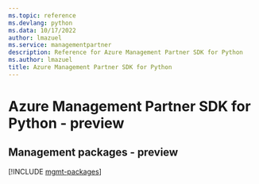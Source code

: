 ```yaml
---
ms.topic: reference
ms.devlang: python
ms.data: 10/17/2022
author: lmazuel
ms.service: managementpartner
description: Reference for Azure Management Partner SDK for Python
ms.author: lmazuel
title: Azure Management Partner SDK for Python
---
```

# Azure Management Partner SDK for Python - preview

## Management packages - preview
[!INCLUDE [mgmt-packages](management-partner-mgmt-index.md)]
